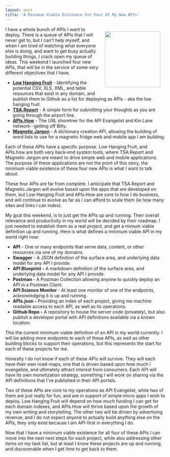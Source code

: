 ```yaml
---
layout: post
title: 'A Minimum Viable Existence For Four Of My New APIs'
---
```

<p><img style="padding: 15px;" src="http://kinlane-productions.s3.amazonaws.com/api-evangelist-site/blog/four-new-apis.png" alt="" width="175" align="right" /></p>
<p>I have a whole bunch of APIs I want to deploy. There is a queue of APIs that I will never get to, but I can't help myself, and when I am tired of watching what everyone else is doing, and want to get busy actually building things, I crack open my queue of ideas. This weekend I launched four new APIs, that will be in the service of some very different objectives that I have.</p>
<ul>
<li><strong><a href="http://developer.low.hanging.fruit.apievangelist.com/">Low Hanging Fruit</a></strong> - Identifying the potential CSV, XLS, XML, and table resources that exist in any domain, and publish them to Github as a list for deploying as APIs - aka the low hanging fruit.</li>
<li><strong><a href="http://developer.tsa.report/">TSA.Report</a></strong> - A simple form for submitting your thoughts as you are going through the airport line.</li>
<li><strong><a href="http://developer.apis.how/">APIs.How</a></strong> - The URL shoretner for the API Evangelist and Kin Lane network--getting off Bitly.</li>
<li><strong><a href="http://developer.magnetic.jargon.kinlane.com/">Magnetic Jargon</a></strong> - A dictionary creation API, allowing the building of word lists to use for a magnetic fridge web and mobile app I am building.</li>
</ul>
<p>Each of these APIs have a specific purpose. Low Hanging Fruit, and APIs.how are both very back-end system tools, where TSA.Report and Magnetic Jargon are meant to drive simple web and mobile applications. The purpose of these applications are not the point of this story, the minimum viable existence of these four new APis is what I want to talk about.</p>
<p>These four APIs are far from complete. I anticipate that TSA.Report and Magnetic.Jargon will evolve based upon the apps that are developed on them, but Low Hanging Fruit and APIs.How are core to how I do business, and will continue to evolve as far as I can afford to scale them (ie how many sites and links I can index).&nbsp;</p>
<p>My goal this weekend, is to just get the APIs up and running. Their overall relevance and productivity in my world will be decided by their roadmap. I just needed to establish them as a real project, and get a mimum viable definition up and running. Here is what defines a minimum viable API in my world right now:</p>
<ul>
<li><strong>API</strong> - One or many endpoints that serve data, content, or other resources via one of my domains.</li>
<li><strong>Swagger</strong> - A JSON definition of the surface area, and underlying data model for any API I provide.</li>
<li><strong>API Blueprint -</strong> A markdown&nbsp;definition of the surface area, and underlying data model for any API I provide.</li>
<li><strong>Postman </strong>- A Postman Collection allowing anyone to quickly deploy an API in a Postman Client.</li>
<li><strong>API Science Monitor </strong>- At least one monitor of one of the endpoints, acknowledging it is up and running.</li>
<li><strong>APIs.json -</strong> Providing an index of each project, giving me machine readable access to each API, as well as its operations.</li>
<li><strong>Github Repo -</strong> A repository to house the server code (privately), but also publish a developer portal with API definitions available via a known location.</li>
</ul>
<p>This the current minimum viable definition of an API in my world currently. I will be adding more endpoints to each of these APIs, as well as other building blocks to support their operations, but this represents the start for each of these projects for me.&nbsp;</p>
<p>Honestly I do not know if each of these APIs will survive. They will each have their own road-maps, one that is driven based upon how much I evangelize, and ultimately attract interest from consumers. Each API will have its own monetization strategy, something I will work on sharing via the API definitions that I've published in their API portals.&nbsp;</p>
<p>Two of these APIs are core to my operations as API Evangelist, while two of them are just really for fun, and are in support of simple micro apps I wish to deploy. Low Hanging Fruit will depend on how much funding I can get for each domain indexes, and APIs.How will thrive based upon the growth of my own writing and storytelling. The other two will be driven by advertising revenue, and I do not expect anyone to actually build anything else on the APIs, they only exist because I am API-first in everything I do.</p>
<p>Now that I have a minimum viable existence for all four of these APIs I can move into the next next steps for each project, while also addressing other items on my task list, but at least I know these projects are up and running, and discoverable when I get time to get back to them.</p>